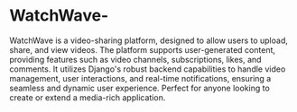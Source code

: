 # WatchWave-
WatchWave is a video-sharing platform, designed to allow users to upload, share, and view videos. The platform supports user-generated content, providing features such as video channels, subscriptions, likes, and comments. It utilizes Django's robust backend capabilities to handle video management, user interactions, and real-time notifications, ensuring a seamless and dynamic user experience. Perfect for anyone looking to create or extend a media-rich application.
